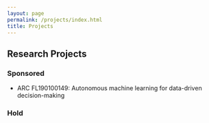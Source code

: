 ```yaml
---
layout: page
permalink: /projects/index.html
title: Projects
---
```


## Research Projects

### Sponsored
- ARC FL190100149: Autonomous machine learning for data-driven decision-making

### Hold


